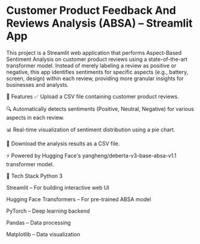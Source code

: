 # Customer Product Feedback And Reviews Analysis (ABSA) – Streamlit App

This project is a Streamlit web application that performs Aspect-Based Sentiment Analysis on customer product reviews using a state-of-the-art transformer model. Instead of merely labeling a review as positive or negative, this app identifies sentiments for specific aspects (e.g., battery, screen, design) within each review, providing more granular insights for businesses and analysts.



🎯 Features
✅ Upload a CSV file containing customer product reviews.

🔍 Automatically detects sentiments (Positive, Neutral, Negative) for various aspects in each review.

📊 Real-time visualization of sentiment distribution using a pie chart.

💾 Download the analysis results as a CSV file.

⚡ Powered by Hugging Face's yangheng/deberta-v3-base-absa-v1.1 transformer model.



🧰 Tech Stack
Python 3

Streamlit – For building interactive web UI

Hugging Face Transformers – For pre-trained ABSA model

PyTorch – Deep learning backend

Pandas – Data processing

Matplotlib – Data visualization





